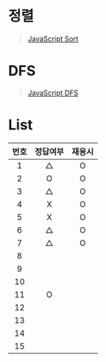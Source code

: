 # 정렬
> [JavaScript Sort](../../../theory/recursive.md)

# DFS
> [JavaScript DFS](../../../theory/dfs.md)

# List
|번호|정답여부|재응시|
|:---:|:---:|:---:|
|1|△|O|
|2|O|O|
|3|△|O|
|4|X|O|
|5|X|O|
|6|△|O|
|7|△|O|
|8|||
|9|||
|10|||
|11|O||
|12|||
|13|||
|14|||
|15|||
